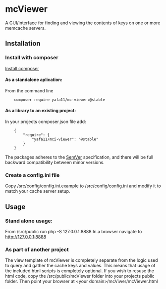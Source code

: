 # mcViewer
A GUI/interface for finding and viewing the contents of keys on one or more memcache servers.

Installation
------------
### Install with composer
[Install composer](https://getcomposer.org/download/)

#### As a standalone aplication:

From the command line
    
        composer require yafa11/mc-viewer:@stable


#### As a library to an existing project:

In your projects composer.json file add:
    
    

        {
            "require": {
                "yafa11/mci-viewer": "@stable"
            }
        }



The packages adheres to the [SemVer](http://semver.org/) specification, and there will be full backward compatibility
between minor versions.

### Create a config.ini file
Copy /src/config/config.ini.example to /src/config/config.ini and modify it to match your cache server setup.


Usage
-----
### Stand alone usage:
From /src/public run php -S 127.0.0.1:8888
In a browser navigate to http://127.0.0.1:8888

### As part of another project
The view template of mcViewer is completely separate from the logic used to query and gather the cache keys and values. 
This means that usage of the included html scripts is completely optional. If you wish to resuse the html code, copy 
the /src/public/mcViewer folder into your projects public folder.  Then point your browser at 
\<your domain\>/mcViwer/mcViewer.html

    
